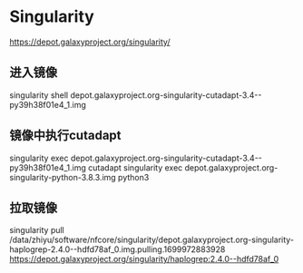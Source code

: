 # Singularity
https://depot.galaxyproject.org/singularity/
## 进入镜像
 singularity shell depot.galaxyproject.org-singularity-cutadapt-3.4--py39h38f01e4_1.img
 
## 镜像中执行cutadapt
  singularity exec  depot.galaxyproject.org-singularity-cutadapt-3.4--py39h38f01e4_1.img cutadapt
  singularity exec depot.galaxyproject.org-singularity-python-3.8.3.img python3
  
## 拉取镜像
singularity pull /data/zhiyu/software/nfcore/singularity/depot.galaxyproject.org-singularity-haplogrep-2.4.0--hdfd78af_0.img.pulling.1699972883928 https://depot.galaxyproject.org/singularity/haplogrep:2.4.0--hdfd78af_0 
  
